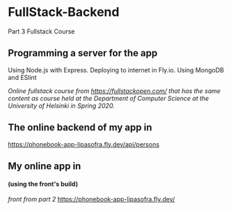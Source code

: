 # FullStack-Backend
Part 3 Fullstack Course

## Programming a server for the app
Using Node.js with Express.
Deploying to internet in Fly.io.
Using MongoDB
and ESlint


*Online fullstack course from https://fullstackopen.com/ that has the same content as course held at the Department of Computer Science at the University of Helsinki in Spring 2020.*

## The online backend of my app in
 https://phonebook-app-lipasofra.fly.dev/api/persons

## My online app in
#### (using the front's build)
*front from part 2*
 https://phonebook-app-lipasofra.fly.dev/
 
